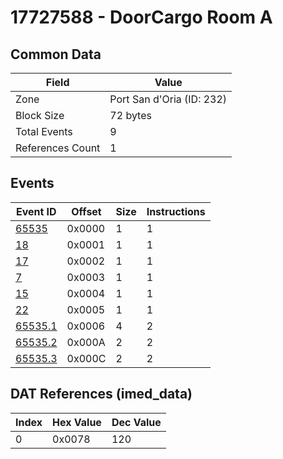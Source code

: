 # 17727588 - DoorCargo Room A

## Common Data

| Field            | Value                     |
|------------------|---------------------------|
| Zone             | Port San d'Oria (ID: 232) |
| Block Size       | 72 bytes                  |
| Total Events     | 9                         |
| References Count | 1                         |

## Events

| Event ID                | Offset   |   Size |   Instructions |
|-------------------------|----------|--------|----------------|
| [65535](./65535.md)     | 0x0000   |      1 |              1 |
| [18](./18.md)           | 0x0001   |      1 |              1 |
| [17](./17.md)           | 0x0002   |      1 |              1 |
| [7](./7.md)             | 0x0003   |      1 |              1 |
| [15](./15.md)           | 0x0004   |      1 |              1 |
| [22](./22.md)           | 0x0005   |      1 |              1 |
| [65535.1](./65535.1.md) | 0x0006   |      4 |              2 |
| [65535.2](./65535.2.md) | 0x000A   |      2 |              2 |
| [65535.3](./65535.3.md) | 0x000C   |      2 |              2 |

## DAT References (imed_data)

|   Index | Hex Value   |   Dec Value |
|---------|-------------|-------------|
|       0 | 0x0078      |         120 |
